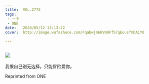 ```yaml
---
title:	VOL.2775
tags:
 - 一个
 - ONE
date:	2020/05/12 13:13:22
cover:	http://image.wufazhuce.com/Fqabwjm6WVm9Ff57qEuusfmDA1Y0

---
```

![](http://image.wufazhuce.com/Fqabwjm6WVm9Ff57qEuusfmDA1Y0)
---

我恨自己别无选择，只能冒险爱你。
 
Reprinted from ONE
